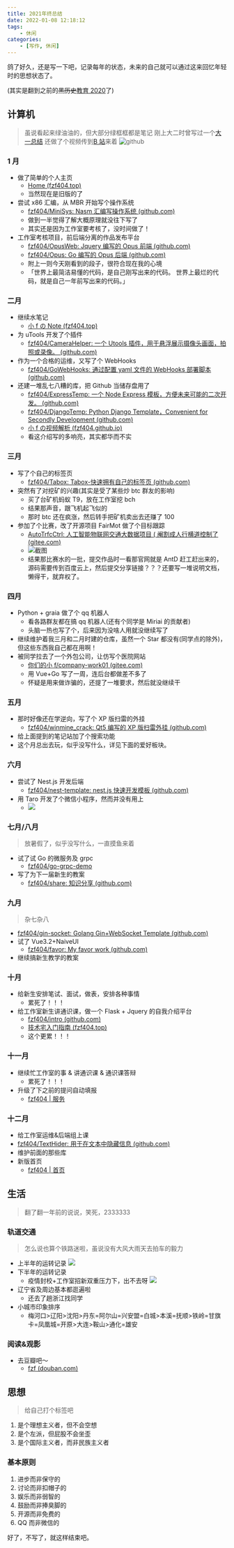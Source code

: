 ```yaml
---
title: 2021年终总结
date: 2022-01-08 12:18:12
tags:
	- 休闲
categories: 
	- [写作, 休闲]
---
```


鸽了好久，还是写一下吧，记录每年的状态，未来的自己就可以通过这来回忆年轻时的思想状态了。

(其实是翻到之前的~~黑历史~~[教育 2020](https://blog.fzf404.top/2020/01/19/01-edu/)了)<!--more-->

## 计算机

> 虽说看起来绿油油的，但大部分绿框框都是笔记
> 刚上大二时曾写过一个[大一总结](https://note.fzf404.top/#/Home/%E5%A4%A7%E4%B8%80%E6%80%BB%E7%BB%93)
> 还做了个视频传到[B 站](https://www.bilibili.com/video/BV1MU4y1A7bJ)来着
> ![github](https://gitee.com/nmdfzf404/Image-hosting/raw/master/2021/202201081222056.png)

### 1 月

- 做了简单的个人主页
  - [Home (fzf404.top)](https://www.fzf404.top/old/20210105/)
  - 当然现在是旧版的了
- 尝试 x86 汇编，从 MBR 开始写个操作系统
  - [fzf404/MiniSys: Nasm 汇编写操作系统 (github.com)](https://github.com/fzf404/MiniSys)
  - 做到一半觉得了解大概原理就没往下写了
  - 其实还是因为工作室要考核了，没时间做了！
- 工作室考核项目，前后端分离的作品发布平台
  - [fzf404/OpusWeb: Jquery 编写的 Opus 前端 (github.com)](https://github.com/fzf404/OpusWeb)
  - [fzf404/Opus: Go 编写的 Opus 后端 (github.com)](https://github.com/fzf404/Opus)
  - 附上一则今天刚看到的段子，很符合现在我的心境
  - 「世界上最简洁易懂的代码，是自己刚写出来的代码。
    世界上最烂的代码，就是自己一年前写出来的代码。」

### 二月

- 继续水笔记
  - [小 f の Note (fzf404.top)](http://note.fzf404.top/#/)
- 为 uTools 开发了个插件
  - [fzf404/CameraHelper: 一个 Utools 插件，用于悬浮展示摄像头画面，拍照或录像。 (github.com)](https://github.com/fzf404/CameraHelper)
- 作为一个合格的运维，又写了个 WebHooks
  - [fzf404/GoWebHooks: 通过配置 yaml 文件的 WebHooks 部署脚本 (github.com)](https://github.com/fzf404/GoWebHooks)
- 还建一堆乱七八糟的库，把 Github 当储存盘用了
  - [fzf404/ExpressTemp: 一个 Node Express 模板，方便未来可能的二次开发。 (github.com)](https://github.com/fzf404/ExpressTemp)
  - [fzf404/DjangoTemp: Python Django Template，Convenient for Secondly Development (github.com)](https://github.com/fzf404/DjangoTemp)
  - [小 f の视频解析 (fzf404.github.io)](https://fzf404.github.io/video/)
  - 看这介绍写的多响亮，其实都华而不实

### 三月

- 写了个自己的标签页
  - [fzf404/Tabox: Tabox-快速拥有自己的标签页 (github.com)](https://github.com/fzf404/Tabox)
- 突然有了对挖矿的兴趣(其实是受了某些炒 btc 群友的影响)
  - 买了台矿机蚂蚁 T9，放在工作室挖 bch
  - 结果那声音，跟飞机起飞似的
  - 那时 btc 还在疯涨，然后转手把矿机卖出去还赚了 100
- 参加了个比赛，改了开源项目 FairMot 做了个目标跟踪
  - [AutoTrfcCtrl: 人工智能物联网交通大数据项目 ( 阉割成人行横道控制了 (gitee.com)](https://gitee.com/nmdfzf404/auto-trfc-ctrl)
  - ![截图](https://gitee.com/nmdfzf404/Image-hosting/raw/master/2021/202109212205534.png)
  - 结果那比赛水的一批，提交作品时一看那官网就是 AntD 赶工赶出来的，源码需要传到百度云上，然后提交分享链接？？？还要写一堆说明文档，懒得干，就弃权了。

### 四月

- Python + graia 做了个 qq 机器人
  - 看各路群友都在搞 qq 机器人(还有个同学是 Miriai 的贡献者)
  - 头脑一热也写了个，后来因为没啥人用就没继续写了
- 继续维护着我三月和二月时建的仓库，虽然一个 Star 都没有(同学点的除外)，但这些东西我自己都在用啊！
- 被同学拉去了一个外包公司，让仿写个医院网站
  - [你们的小 f/company-work01 (gitee.com)](https://gitee.com/nmdfzf404/company-work01)
  - 用 Vue+Go 写了一周，连后台都做差不多了
  - 怀疑是用来做诈骗的，还提了一堆要求，然后就没继续干

### 五月

- 那时好像还在学逆向，写了个 XP 版扫雷的外挂
  - [fzf404/winmine_crack: Qt5 编写的 XP 版扫雷外挂 (github.com)](https://github.com/fzf404/winmine_crack)
- 给上面提到的笔记站加了个搜索功能
- 这个月总出去玩，似乎没写什么，详见下面的爱好板块。

### 六月

- 尝试了 Nest.js 开发后端
  - [fzf404/nest-template: nest.js 快速开发模板 (github.com)](https://github.com/fzf404/nest-template)
- 用 Taro 开发了个微信小程序，然而并没有用上
  - ![](https://gitee.com/nmdfzf404/Image-hosting/raw/master/2021/20210602201233.jpg)

### 七月/八月

> 放暑假了，似乎没写什么，一直摸鱼来着

- 试了试 Go 的微服务及 grpc
  - [fzf404/go-grpc-demo](https://github.com/fzf404/go-grpc-demo)
- 写了为下一届新生的教案
  - [fzf404/share: 知识分享 (github.com)](https://github.com/fzf404/share)

### 九月

> 杂七杂八

- [fzf404/gin-socket: Golang Gin+WebSocket Template (github.com)](https://github.com/fzf404/gin-socket)
- 试了 Vue3.2+NaiveUI
  - [fzf404/favor: My favor work (github.com)](https://github.com/fzf404/favor)
- 继续搞新生教学的教案

### 十月

- 给新生安排笔试、面试，做表，安排各种事情
  - 累死了！！！
- 给工作室新生讲通识课，做一个 Flask + Jquery 的自我介绍平台
  - [fzf404/intro (github.com)](https://github.com/fzf404/intro)
  - [技术宅入门指南 (fzf404.top)](http://share.fzf404.top/)
  - 这个更累！！！

### 十一月

- 继续忙工作室的事 & 讲通识课 & 通识课答辩
  - 累死了！！！
- 升级了下之前的提问自动填报
  - [fzf404 | 服务](http://server.fzf404.top/#/)

### 十二月

- 给工作室运维&后端组上课
- [fzf404/TextHider: 用于在文本中隐藏信息 (github.com)](https://github.com/fzf404/TextHider)
- 维护前面的那些库
- 新版首页
  - [fzf404 | 首页](https://www.fzf404.top/)

## 生活

> 翻了翻一年前的说说，笑死，2333333

### 轨道交通

> 怎么说也算个铁路迷啦，虽说没有大风大雨天去拍车的毅力

- 上半年的运转记录
  ![](https://gitee.com/nmdfzf404/Image-hosting/raw/master/2021/202201081233849.jpg)
- 下半年的运转记录
  - 疫情封校+工作室招新双重压力下，出不去呀
    ![](https://gitee.com/nmdfzf404/Image-hosting/raw/master/2021/202201081223970.jpg)
- 辽宁省及周边基本都逛遍啦
  - 还去了趟浙江找同⁤‍⁢‍‌⁤⁡‌⁣‌‌‍‍‍⁡⁤⁢‍‌⁡⁤‍‌⁢‍⁤⁡⁢⁣‍‌⁡⁢‍⁡‌⁢⁣⁤⁢‍⁢⁡⁢‍⁢‌‌⁤学
- 小城市印象排序
  - 梅河口>辽阳>沈阳>丹东=阿尔山=兴安盟=白城>本溪=抚顺>铁岭=甘旗卡=凤凰城=开原>大连>鞍山>通化=雄安

### 阅读&观影

- 去豆瓣吧～
  - [fzf (douban.com)](https://www.douban.com/people/169857273/?_i=1613894gwQudO7)

## 思想

> 给自己打个标签吧

1. 是个理想主义者，但不会空想
2. 是个左派，但屁股不会坐歪
3. 是个国际主义者，而非民族主义者

### 基本原则

1. 进步而非保守的
2. 讨论而非扣帽子的
3. 娱乐而非弱智的
4. 鼓励而非捧臭脚的
5. 开源而非免费的
6. QQ 而非微信的

好了，不写了，就这样结束吧。
